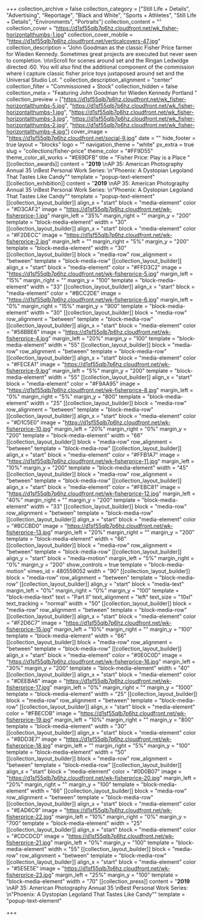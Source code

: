 +++
collection_archive = false
collection_category = ["Still Life + Details", "Advertising", "Reportage", "Black and White", "Sports + Athletes", "Still Life + Details", "Environments", "Portraits"]
collection_content = ""
collection_cover = "https://d1sf55qlb7p6hz.cloudfront.net/wk_fisher-horizontalthumbs-1.jpg"
collection_cover_mobile = "https://d1sf55qlb7p6hz.cloudfront.net/verticalcovers-47.jpg"
collection_description = "John Goodman as the classic Fisher Price farmer for Wieden Kennedy. Sometimes great projects are executed but never seen to completion. \n\nScroll for scenes around set and the Ringan Ledwidge directed :60. You will also find the additional component of the commission where I capture classic fisher price toys juxtaposed around set and the Universal Studio Lot. "
collection_description_alignment = "center"
collection_filter = "Commissioned + Stock"
collection_hidden = false
collection_meta = "Featuring John Goodman for Wieden Kennedy Portland "
collection_preview = ["https://d1sf55qlb7p6hz.cloudfront.net/wk_fisher-horizontalthumbs-5.jpg", "https://d1sf55qlb7p6hz.cloudfront.net/wk_fisher-horizontalthumbs-1.jpg", "https://d1sf55qlb7p6hz.cloudfront.net/wk_fisher-horizontalthumbs-3.jpg", "https://d1sf55qlb7p6hz.cloudfront.net/wk_fisher-horizontalthumbs-2.jpg", "https://d1sf55qlb7p6hz.cloudfront.net/wk_fisher-horizontalthumbs-4.jpg"]
cover_image = "https://d1sf55qlb7p6hz.cloudfront.net/social-9.jpg"
date = ""
hide_footer = true
layout = "blocks"
logo = ""
navigation_theme = "white"
px_extra = true
slug = "collections/fisher-price"
theme_color = "#FF9D55"
theme_color_all_works = "#E69DFB"
title = "Fisher Price: Play is a Place "
[[collection_awards]]
content = "**2019**  \nAP 35: American Photography Annual 35  \nBest Personal Work Series:  \n\"Phoenix: A Dystopian Legoland That Tastes Like Candy\""
template = "popup-text-element"
[[collection_exhibition]]
content = "**2019**  \nAP 35: American Photography Annual 35  \nBest Personal Work Series:  \n\"Phoenix: A Dystopian Legoland That Tastes Like Candy\""
template = "popup-text-element"
[[collection_layout_builder]]
align_x = "start"
block = "media-element"
color = "#D3CAF2"
image = "https://d1sf55qlb7p6hz.cloudfront.net/wk-fisherprice-1.jpg"
margin_left = "35%"
margin_right = ""
margin_y = "200"
template = "block-media-element"
width = "30"
[[collection_layout_builder]]
align_x = "start"
block = "media-element"
color = "#F2DECC"
image = "https://d1sf55qlb7p6hz.cloudfront.net/wk-fisherprice-2.jpg"
margin_left = ""
margin_right = "5%"
margin_y = "200"
template = "block-media-element"
width = "30"
[[collection_layout_builder]]
block = "media-row"
row_alignment = "between"
template = "block-media-row"
[[collection_layout_builder]]
align_x = "start"
block = "media-element"
color = "#FFD3C2"
image = "https://d1sf55qlb7p6hz.cloudfront.net/wk-fisherprice-5.jpg"
margin_left = "15%"
margin_right = ""
margin_y = "100"
template = "block-media-element"
width = "33"
[[collection_layout_builder]]
align_x = "start"
block = "media-element"
color = "#BCC2DE"
image = "https://d1sf55qlb7p6hz.cloudfront.net/wk-fisherprice-6.jpg"
margin_left = "0%"
margin_right = "15%"
margin_y = "900"
template = "block-media-element"
width = "30"
[[collection_layout_builder]]
block = "media-row"
row_alignment = "between"
template = "block-media-row"
[[collection_layout_builder]]
align_x = "start"
block = "media-element"
color = "#56BBE6"
image = "https://d1sf55qlb7p6hz.cloudfront.net/wk-fisherprice-4.jpg"
margin_left = "20%"
margin_y = "100"
template = "block-media-element"
width = "55"
[[collection_layout_builder]]
block = "media-row"
row_alignment = "between"
template = "block-media-row"
[[collection_layout_builder]]
align_x = "start"
block = "media-element"
color = "#FECEA1"
image = "https://d1sf55qlb7p6hz.cloudfront.net/wk-fisherprice-9.jpg"
margin_left = "5%"
margin_y = "200"
template = "block-media-element"
width = "55"
[[collection_layout_builder]]
align_x = "start"
block = "media-element"
color = "#F9AA95"
image = "https://d1sf55qlb7p6hz.cloudfront.net/wk-fisherprice-8.jpg"
margin_left = "0%"
margin_right = "5%"
margin_y = "800"
template = "block-media-element"
width = "25"
[[collection_layout_builder]]
block = "media-row"
row_alignment = "between"
template = "block-media-row"
[[collection_layout_builder]]
align_x = "start"
block = "media-element"
color = "#D1C5E0"
image = "https://d1sf55qlb7p6hz.cloudfront.net/wk-fisherprice-10.jpg"
margin_left = "20%"
margin_right = "0%"
margin_y = "200"
template = "block-media-element"
width = "66"
[[collection_layout_builder]]
block = "media-row"
row_alignment = "between"
template = "block-media-row"
[[collection_layout_builder]]
align_x = "start"
block = "media-element"
color = "#FFB1A7"
image = "https://d1sf55qlb7p6hz.cloudfront.net/wk-fisherprice-11.jpg"
margin_left = "10%"
margin_y = "200"
template = "block-media-element"
width = "45"
[[collection_layout_builder]]
block = "media-row"
row_alignment = "between"
template = "block-media-row"
[[collection_layout_builder]]
align_x = "start"
block = "media-element"
color = "#FEBC81"
image = "https://d1sf55qlb7p6hz.cloudfront.net/wk-fisherprice-12.jpg"
margin_left = "40%"
margin_right = ""
margin_y = "200"
template = "block-media-element"
width = "33"
[[collection_layout_builder]]
block = "media-row"
row_alignment = "between"
template = "block-media-row"
[[collection_layout_builder]]
align_x = "start"
block = "media-element"
color = "#BCCBD0"
image = "https://d1sf55qlb7p6hz.cloudfront.net/wk-fisherprice-13.jpg"
margin_left = "20%"
margin_right = ""
margin_y = "200"
template = "block-media-element"
width = "66"
[[collection_layout_builder]]
block = "media-row"
row_alignment = "between"
template = "block-media-row"
[[collection_layout_builder]]
align_y = "start"
block = "media-motion"
margin_left = "5%"
margin_right = "0%"
margin_y = "200"
show_controls = true
template = "block-media-motion"
vimeo_id = 480559052
width = "90"
[[collection_layout_builder]]
block = "media-row"
row_alignment = "between"
template = "block-media-row"
[[collection_layout_builder]]
align_y = "start"
block = "media-text"
margin_left = "0%"
margin_right = "0%"
margin_y = "100"
template = "block-media-text"
text = "Part II"
text_alignment = "left"
text_size = "10xl"
text_tracking = "normal"
width = "50"
[[collection_layout_builder]]
block = "media-row"
row_alignment = "between"
template = "block-media-row"
[[collection_layout_builder]]
align_x = "start"
block = "media-element"
color = "#F2D6C7"
image = "https://d1sf55qlb7p6hz.cloudfront.net/wk-fisherprice-15.jpg"
margin_left = "10%"
margin_right = ""
margin_y = "100"
template = "block-media-element"
width = "66"
[[collection_layout_builder]]
block = "media-row"
row_alignment = "between"
template = "block-media-row"
[[collection_layout_builder]]
align_x = "start"
block = "media-element"
color = "#0E0C0D"
image = "https://d1sf55qlb7p6hz.cloudfront.net/wk-fisherprice-16.jpg"
margin_left = "30%"
margin_y = "200"
template = "block-media-element"
width = "40"
[[collection_layout_builder]]
align_x = "start"
block = "media-element"
color = "#DEEBA6"
image = "https://d1sf55qlb7p6hz.cloudfront.net/wk-fisherprice-17.jpg"
margin_left = "0%"
margin_right = ""
margin_y = "1000"
template = "block-media-element"
width = "25"
[[collection_layout_builder]]
block = "media-row"
row_alignment = "between"
template = "block-media-row"
[[collection_layout_builder]]
align_x = "start"
block = "media-element"
color = "#FBECDB"
image = "https://d1sf55qlb7p6hz.cloudfront.net/wk-fisherprice-19.jpg"
margin_left = "10%"
margin_right = ""
margin_y = "800"
template = "block-media-element"
width = "30"
[[collection_layout_builder]]
align_x = "start"
block = "media-element"
color = "#BDD3E7"
image = "https://d1sf55qlb7p6hz.cloudfront.net/wk-fisherprice-18.jpg"
margin_left = ""
margin_right = "5%"
margin_y = "100"
template = "block-media-element"
width = "50"
[[collection_layout_builder]]
block = "media-row"
row_alignment = "between"
template = "block-media-row"
[[collection_layout_builder]]
align_x = "start"
block = "media-element"
color = "#0D0B07"
image = "https://d1sf55qlb7p6hz.cloudfront.net/wk-fisherprice-20.jpg"
margin_left = "20%"
margin_right = ""
margin_y = "100"
template = "block-media-element"
width = "66"
[[collection_layout_builder]]
block = "media-row"
row_alignment = "between"
template = "block-media-row"
[[collection_layout_builder]]
align_x = "start"
block = "media-element"
color = "#EAD6C9"
image = "https://d1sf55qlb7p6hz.cloudfront.net/wk-fisherprice-22.jpg"
margin_left = "10%"
margin_right = "0%"
margin_y = "700"
template = "block-media-element"
width = "25"
[[collection_layout_builder]]
align_x = "start"
block = "media-element"
color = "#CDCDCD"
image = "https://d1sf55qlb7p6hz.cloudfront.net/wk-fisherprice-21.jpg"
margin_left = "0%"
margin_y = "100"
template = "block-media-element"
width = "55"
[[collection_layout_builder]]
block = "media-row"
row_alignment = "between"
template = "block-media-row"
[[collection_layout_builder]]
align_x = "start"
block = "media-element"
color = "#5E5E5E"
image = "https://d1sf55qlb7p6hz.cloudfront.net/wk-fisherprice-23.jpg"
margin_left = "25%"
margin_y = "100"
template = "block-media-element"
width = "70"
[[collection_press]]
content = "**2019**  \nAP 35: American Photography Annual 35  \nBest Personal Work Series:  \n\"Phoenix: A Dystopian Legoland That Tastes Like Candy\""
template = "popup-text-element"

+++
